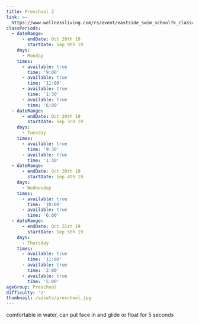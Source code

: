 ```yaml
---
title: Preschool 2
link: >-
  https://www.wellnessliving.com/rs/event/eastside_swim_school?k_class=138826&k_class_tab=10914
classPeriods:
  - dateRange:
      - endDate: Oct 28th 19
        startDate: Sep 9th 19
    days:
      - Monday
    times:
      - available: true
        time: '9:00'
      - available: true
        time: '11:00'
      - available: true
        time: '1:30'
      - available: true
        time: '6:00'
  - dateRange:
      - endDate: Oct 29th 19
        startDate: Sep 3rd 19
    days:
      - Tuesday
    times:
      - available: true
        time: '9:30'
      - available: true
        time: '1:30'
  - dateRange:
      - endDate: Oct 30th 19
        startDate: Sep 4th 19
    days:
      - Wednesday
    times:
      - available: true
        time: '10:00'
      - available: true
        time: '6:00'
  - dateRange:
      - endDate: Oct 31st 19
        startDate: Sep 5th 19
    days:
      - Thursday
    times:
      - available: true
        time: '11:00'
      - available: true
        time: '2:00'
      - available: true
        time: '5:00'
ageGroup: Preschool
difficulty: '2'
thumbnail: /assets/preschool.jpg
---
```

comfortable in water, can put face in and glide or float  for 5 seconds
